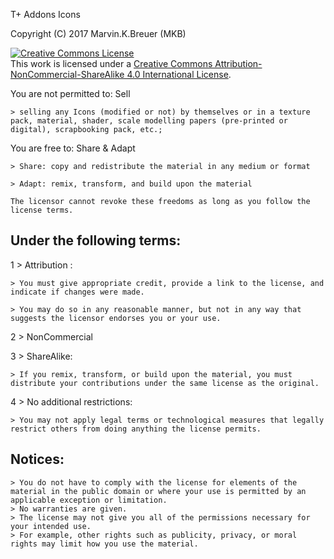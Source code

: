 T+ Addons Icons 

Copyright (C) 2017  Marvin.K.Breuer (MKB)

<a rel="license" href="http://creativecommons.org/licenses/by-nc-sa/4.0/"><img alt="Creative Commons License" style="border-width:0" src="https://i.creativecommons.org/l/by-nc-sa/4.0/88x31.png" /></a><br />This work is licensed under a <a rel="license" href="http://creativecommons.org/licenses/by-nc-sa/4.0/">Creative Commons Attribution-NonCommercial-ShareAlike 4.0 International License</a>.

You are not permitted to: Sell

    > selling any Icons (modified or not) by themselves or in a texture pack, material, shader, scale modelling papers (pre-printed or digital), scrapbooking pack, etc.;

You are free to:   Share &  Adapt 

    > Share: copy and redistribute the material in any medium or format

    > Adapt: remix, transform, and build upon the material 

    The licensor cannot revoke these freedoms as long as you follow the license terms.

Under the following terms:
-----------------------------------

1 > Attribution :	

    > You must give appropriate credit, provide a link to the license, and indicate if changes were made.
 
    > You may do so in any reasonable manner, but not in any way that suggests the licensor endorses you or your use.

2 > NonCommercial 

3 > ShareAlike: 		

    > If you remix, transform, or build upon the material, you must distribute your contributions under the same license as the original.

4 > No additional restrictions: 	

    > You may not apply legal terms or technological measures that legally restrict others from doing anything the license permits.


Notices:
-----------
    > You do not have to comply with the license for elements of the material in the public domain or where your use is permitted by an applicable exception or limitation.
    > No warranties are given. 
    > The license may not give you all of the permissions necessary for your intended use. 
    > For example, other rights such as publicity, privacy, or moral rights may limit how you use the material.
